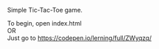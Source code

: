 Simple Tic-Tac-Toe game.  
  
To begin, open index.html  
OR  
Just go to https://codepen.io/lerning/full/ZWyqzq/  